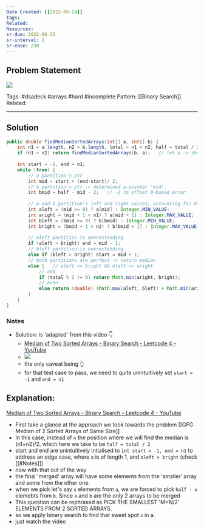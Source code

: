 ```yaml
---
Date Created: [[2022-06-24]]
Tags: 
Related: 
Resources: 
sr-due: 2022-06-25
sr-interval: 1
sr-ease: 230
---
```


## Problem Statement
![](https://i.imgur.com/PoWcqq4.png)


Tags:  #dsadeck  #arrays #hard #incomplete 
Pattern: [[Binary Search]]
Related: 

---

## Solution
``` java
public double findMedianSortedArrays(int[] a, int[] b) {
	int n1 = a.length, n2 = b.length, total = n1 + n2, half = total / 2;
	if (n1 > n2) return findMedianSortedArrays(b, a);   // let a -> shorter array
	
	int start = -1, end = n1;
	while (true) {
		// a partition's ptr
		int mid = start + (end-start)/ 2;
		// b partition's ptr -> determined a-pointer 'mid'
		int bmid = half - mid - 2;   // -2 to offset 0-based error
		
		// a and b partition's left and right values, accounting for Out Of Bounds
		int aleft = (mid >= 0) ? a[mid] : Integer.MIN_VALUE;
		int aright = (mid + 1 < n1) ? a[mid + 1] : Integer.MAX_VALUE;
		int bleft = (bmid >= 0) ? b[bmid] : Integer.MIN_VALUE;
		int bright = (bmid + 1 < n2) ? b[bmid + 1] : Integer.MAX_VALUE;
		
		// aleft partition is overextending
		if (aleft > bright) end = mid - 1;
		// bleft partition is overextending
		else if (bleft > aright) start = mid + 1;
		// both partitions are perfect -> return median
		else {   // aleft <= bright && bleft <= aright
			// odd
			if (total % 2 != 0) return Math.min(aright, bright);
			// even
			else return (double) (Math.max(aleft, bleft) + Math.min(aright, bright)) / 2;
		}
	}
}
```

### Notes
- Solution: is 'adapted' from this video 👇
	- [Median of Two Sorted Arrays - Binary Search - Leetcode 4 - YouTube](https://www.youtube.com/watch?v=q6IEA26hvXc)
	- ![](https://i.imgur.com/5gLuACp.png)
	- the only caveat being 👆
	- for that test case to pass, we need to quite unintuitively set `start = -1` and `end = n1`

## Explanation:
[Median of Two Sorted Arrays - Binary Search - Leetcode 4 - YouTube](https://www.youtube.com/watch?v=q6IEA26hvXc)
- First take a glance at the approach we took towards the problem [[GFG Median of 2 Sorted Arrays of Same Size]]
- In this case, instead of `n` the position where we will find the median is (n1+n2)/2, which here we take to be `half = total / 2`
- start and end are unintuitively intialised to `int start = -1, end = n1`  to address an edge case, where `a` is of length 1, and `aleft > bright` (check [[#Notes]])
- now with that out of the way
- the final 'merged' array will have some elements from the 'smaller' array and some from the other one.
- when we pick let's say `x` elements from `a`, we are forced to pick `half - x` elemebts from `b`. Since `a` and `b` are the only 2 arrays to be merged
- This question can be rephrased as PICK THE SMALLEST 'M+N/2' ELEMENTS FROM 2 SORTED ARRAYS.
- so we apply binary search to find that sweet spot `x` in a.
- just watch the video




